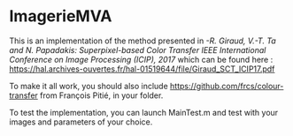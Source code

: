 # ImagerieMVA

This is an implementation of the method presented in *-R. Giraud, V.-T. Ta and N. Papadakis: Superpixel-based Color Transfer
IEEE International Conference on Image Processing (ICIP), 2017* which can be found here : https://hal.archives-ouvertes.fr/hal-01519644/file/Giraud_SCT_ICIP17.pdf

To make it all work, you should also include https://github.com/frcs/colour-transfer from François Pitié, in your folder.

To test the implementation, you can launch MainTest.m and test with your images and parameters of your choice.


